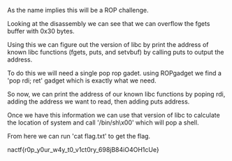 As the name implies this will be a ROP challenge.

Looking at the disassembly we can see that we can overflow the fgets buffer with 0x30 bytes.

Using this we can figure out the version of libc by print the address of known libc functions (fgets, puts, and setvbuf) by calling puts to output the address.

To do this we will need a single pop rop gadet.  using ROPgadget we find a 'pop rdi; ret' gadget which is exactly what we need.

So now, we can print the address of our known libc functions by poping rdi, adding the address we want to read, then adding puts address.

Once we have this information we can use that version of libc to calculate the location of system and call '/bin/sh\x00' which will pop a shell.

From here we can run 'cat flag.txt' to get the flag.

nactf{r0p_y0ur_w4y_t0_v1ct0ry_698jB84iO4OH1cUe}
